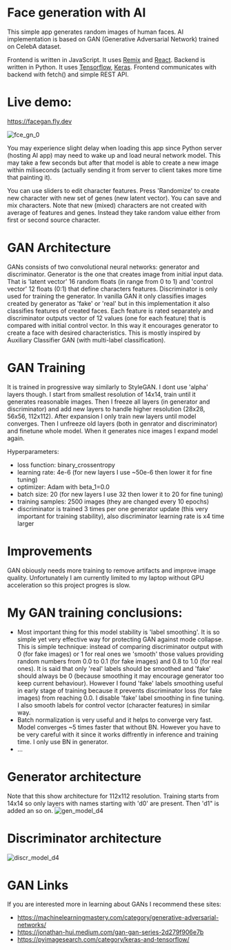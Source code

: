 # Face generation with AI
This simple app generates random images of human faces. AI implementation is based on GAN (Generative Adversarial Network) trained on CelebA dataset.

Frontend is written in JavaScript. It uses [Remix](https://remix.run/) and [React](https://react.dev/). Backend is written in Python. It uses [Tensorflow](https://www.tensorflow.org), [Keras](https://keras.io/). Frontend communicates with backend with fetch() and simple REST API.

# Live demo: 
https://facegan.fly.dev

![fce_gn_0](https://github.com/zbigniew54/FaceGAN/assets/132487185/961107e9-5cf6-485e-aa2d-d49228de10be)

You may experience slight delay when loading this app since Python server (hosting AI app) may need to wake up and load neural network model. This may take a few seconds but after that model is able to create a new image within miliseconds (actually sending it from server to client takes more time that painting it). 

You can use sliders to edit character features. Press 'Randomize' to create new character with new set of genes (new latent vector). You can save and mix characters. Note that new (mixed) characters are not created with average of features and genes. Instead they take random value either from first or second source character.

# GAN Architecture
GANs consists of two convolutional neural networks: generator and discriminator. Generator is the one that creates image from initial input data. That is 'latent vector' 16 random floats (in range from 0 to 1) and 'control vector' 12 floats (0:1) that define characters features. Discriminator is only used for training the generator. In vanilla GAN it only classifies images created by generator as 'fake' or 'real' but in this implementation it also classifies features of created faces. Each feature is rated separately and discriminator outputs vector of 12 values (one for each feature) that is compared with initial control vector. In this way it encourages generator to create a face with desired characteristics. This is mostly inspired by Auxiliary Classifier GAN (with multi-label classification).

# GAN Training
It is trained in progressive way similarly to StyleGAN. I dont use 'alpha' layers though. I start from smallest resolution of 14x14, train until it generates reasonable images. Then I freeze all layers (in generator and discriminator) and add new layers to handle higher resolution (28x28, 56x56, 112x112). After expansion I only train new layers until model converges. Then I unfreeze old layers (both in genrator and discriminator) and finetune whole model. When it generates nice images I expand model again.

Hyperparameters:
* loss function: binary_crossentropy
* learning rate: 4e-6 (for new layers I use ~50e-6 then lower it for fine tuning)
* optimizer: Adam with beta_1=0.0
* batch size: 20  (for new layers I use 32 then lower it to 20 for fine tuning)
* training samples: 2500 images (they are changed every 10 epochs)
* discriminator is trained 3 times per one generator update (this very important for training stability), also discriminator learning rate is x4 time larger

# Improvements
GAN obiously needs more training to remove artifacts and improve image quality. Unfortunately I am currently limited to my laptop without GPU acceleration so this project progres is slow.

# My GAN training conclusions:
* Most important thing for this model stability is 'label smoothing'. It is so simple yet very effective way for protecting GAN against mode collapse. This is simple technique: instead of comparing discriminator output with 0 (for fake images) or 1 for real ones we 'smooth' those values providing random numbers from 0.0 to 0.1 (for fake images) and 0.8 to 1.0 (for real ones). It is said that only 'real' labels should be smoothed and 'fake' should always be 0 (because smoothing it may encourage generator too keep current behaviour). However I found 'fake' labels smoothing useful in early stage of training because it prevents  discriminator loss (for fake images) from reaching 0.0. I disable 'fake' label smoothing in fine tuning. I also smooth labels for control vector (character features) in similar way.
* Batch normalization is very useful and it helps to converge very fast. Model converges ~5 times faster that without BN. However you have to be very careful with it since it works diffrently in inference and training time. I only use BN in generator.
* ...

# Generator architecture
Note that this show architecture for 112x112 resolution. Training starts from 14x14 so only layers with names starting with 'd0' are present. Then 'd1" is added an so on.
![gen_model_d4](https://github.com/zbigniew54/FaceGAN/assets/132487185/6aaf8d86-0772-4b3d-8e43-e9a05bce9a47)

# Discriminator architecture
![discr_model_d4](https://github.com/zbigniew54/FaceGAN/assets/132487185/82d811d4-1d88-4f7f-8510-ebc31a733ff2)

# GAN Links
If you are interested more in learning about GANs I recommend these sites:
* https://machinelearningmastery.com/category/generative-adversarial-networks/
* https://jonathan-hui.medium.com/gan-gan-series-2d279f906e7b
* https://pyimagesearch.com/category/keras-and-tensorflow/


